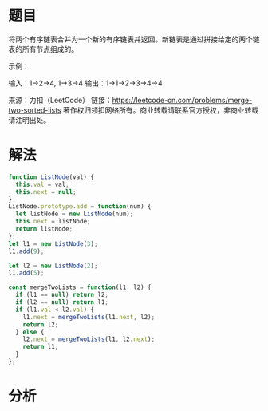 
# 题目

将两个有序链表合并为一个新的有序链表并返回。新链表是通过拼接给定的两个链表的所有节点组成的。 

示例：

输入：1->2->4, 1->3->4
输出：1->1->2->3->4->4

来源：力扣（LeetCode）
链接：https://leetcode-cn.com/problems/merge-two-sorted-lists
著作权归领扣网络所有。商业转载请联系官方授权，非商业转载请注明出处。

# 解法

```javascript
function ListNode(val) {
  this.val = val;
  this.next = null;
}
ListNode.prototype.add = function(num) {
  let listNode = new ListNode(num);
  this.next = listNode;
  return listNode;
};
let l1 = new ListNode(3);
l1.add(9);

let l2 = new ListNode(2);
l1.add(5);

const mergeTwoLists = function(l1, l2) {
  if (l1 == null) return l2;
  if (l2 == null) return l1;
  if (l1.val < l2.val) {
    l1.next = mergeTwoLists(l1.next, l2);
    return l2;
  } else {
    l2.next = mergeTwoLists(l1, l2.next);
    return l1;
  }
};
```

# 分析
